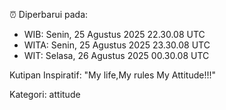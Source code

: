 ⏰ Diperbarui pada:
- WIB: Senin, 25 Agustus 2025 22.30.08 UTC
- WITA: Senin, 25 Agustus 2025 23.30.08 UTC
- WIT: Selasa, 26 Agustus 2025 00.30.08 UTC

Kutipan Inspiratif:
"My life,My rules My Attitude!!!"


Kategori: attitude

